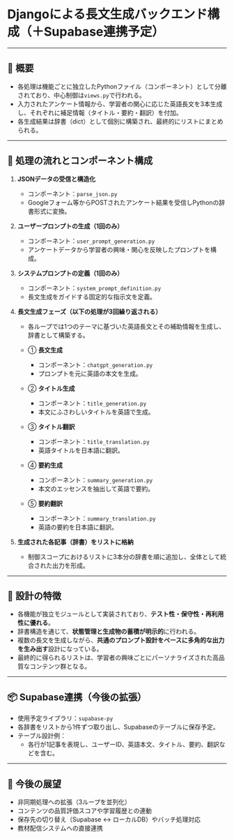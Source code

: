# Djangoによる長文生成バックエンド構成（＋Supabase連携予定）

---

## 🧠 概要
- 各処理は機能ごとに独立したPythonファイル（コンポーネント）として分離されており、中心制御は`views.py`で行われる。
- 入力されたアンケート情報から、学習者の関心に応じた英語長文を3本生成し、それぞれに補足情報（タイトル・要約・翻訳）を付加。
- 各生成結果は辞書（dict）として個別に構築され、最終的にリストにまとめられる。

---

## 🔄 処理の流れとコンポーネント構成

1. **JSONデータの受信と構造化**
   - コンポーネント：`parse_json.py`
   - Googleフォーム等からPOSTされたアンケート結果を受信しPythonの辞書形式に変換。

2. **ユーザープロンプトの生成（1回のみ）**
   - コンポーネント：`user_prompt_generation.py`
   - アンケートデータから学習者の興味・関心を反映したプロンプトを構成。

3. **システムプロンプトの定義（1回のみ）**
   - コンポーネント：`system_prompt_definition.py`
   - 長文生成をガイドする固定的な指示文を定義。

4. **長文生成フェーズ（以下の処理が3回繰り返される）**
   - 各ループでは1つのテーマに基づいた英語長文とその補助情報を生成し、辞書として構築する。

   - ① **長文生成**
     - コンポーネント：`chatgpt_generation.py`
     - プロンプトを元に英語の本文を生成。

   - ② **タイトル生成**
     - コンポーネント：`title_generation.py`
     - 本文にふさわしいタイトルを英語で生成。

   - ③ **タイトル翻訳**
     - コンポーネント：`title_translation.py`
     - 英語タイトルを日本語に翻訳。

   - ④ **要約生成**
     - コンポーネント：`summary_generation.py`
     - 本文のエッセンスを抽出して英語で要約。

   - ⑤ **要約翻訳**
     - コンポーネント：`summary_translation.py`
     - 英語の要約を日本語に翻訳。

5. **生成された各記事（辞書）をリストに格納**
   - 制御スコープにおけるリストに3本分の辞書を順に追加し、全体として統合された出力を形成。

---

## 🧩 設計の特徴

- 各機能が独立モジュールとして実装されており、**テスト性・保守性・再利用性に優れる**。
- 辞書構造を通じて、**状態管理と生成物の蓄積が明示的**に行われる。
- 複数の長文を生成しながら、**共通のプロンプト設計をベースに多角的な出力を生み出す**設計になっている。
- 最終的に得られるリストは、学習者の興味ごとにパーソナライズされた高品質なコンテンツ群となる。

---

## 📦 Supabase連携（今後の拡張）

- 使用予定ライブラリ：`supabase-py`
- 各辞書をリストから1件ずつ取り出し、Supabaseのテーブルに保存予定。
- テーブル設計例：
  - 各行が1記事を表現し、ユーザーID、英語本文、タイトル、要約、翻訳などを含む。

---

## 🚀 今後の展望

- 非同期処理への拡張（3ループを並列化）
- コンテンツの品質評価スコアや学習履歴との連動
- 保存先の切り替え（Supabase ↔ ローカルDB）やバッチ処理対応
- 教材配信システムへの直接連携

